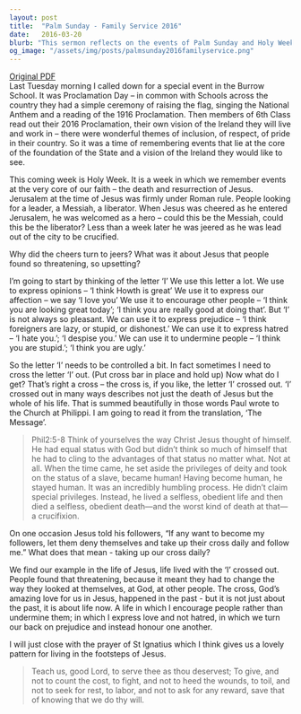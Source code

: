 ```yaml
---
layout: post
title:  "Palm Sunday - Family Service 2016"
date:   2016-03-20
blurb: "This sermon reflects on the events of Palm Sunday and Holy Week, drawing parallels between the historical events and our modern lives. It emphasizes the importance of selflessness and love, as exemplified by Jesus. The sermon also discusses the power of the word 'I' and how it can be used both positively and negatively, urging us to 'cross out' the 'I' in our lives, symbolizing selflessness and humility."
og_image: "/assets/img/posts/palmsunday2016familyservice.png"
---
```

[Original PDF](/assets/pdf/palmsunday2016familyservice.pdf)    
Last Tuesday morning I called down for a special event in the Burrow School. It was Proclamation Day – in common with Schools across the country they had a simple ceremony of raising the flag, singing the National Anthem and a reading of the 1916 Proclamation. Then members of 6th Class read out their 2016 Proclamation, their own vision of the Ireland they will live and work in – there were wonderful themes of inclusion, of respect, of pride in their country. So it was a time of remembering events that lie at the core of the foundation of the State and a vision of the Ireland they would like to see.

This coming week is Holy Week. It is a week in which we remember events at the very core of our faith – the death and resurrection of Jesus. Jerusalem at the time of Jesus was firmly under Roman rule. People looking for a leader, a Messiah, a liberator. When Jesus was cheered as he entered Jerusalem, he was welcomed as a hero – could this be the Messiah, could this be the liberator? Less than a week later he was jeered as he was lead out of the city to be crucified.

Why did the cheers turn to jeers? What was it about Jesus that people found so threatening, so upsetting?

I’m going to start by thinking of the letter ‘I’ We use this letter a lot. We use to express opinions – ‘I think Howth is great’ We use it to express our affection – we say ‘I love you’ We use it to encourage other people – ‘I think you are looking great today’; ‘I think you are really good at doing that’. But ‘I’ is not always so pleasant. We can use it to express prejudice – ‘I think foreigners are lazy, or stupid, or dishonest.’ We can use it to express hatred – ‘I hate you.’; ‘I despise you.’ We can use it to undermine people – ‘I think you are stupid.’; ‘I think you are ugly.’

So the letter ‘I’ needs to be controlled a bit. In fact sometimes I need to cross the letter ‘I’ out. (Put cross bar in place and hold up) Now what do I get? That’s right a cross – the cross is, if you like, the letter ‘I’ crossed out. ‘I’ crossed out in many ways describes not just the death of Jesus but the whole of his life. That is summed beautifully in those words Paul wrote to the Church at Philippi. I am going to read it from the translation, ‘The Message’.

> Phil2:5-8 Think of yourselves the way Christ Jesus thought of himself. He had equal status with God but didn’t think so much of himself that he had to cling to the advantages of that status no matter what. Not at all. When the time came, he set aside the privileges of deity and took on the status of a slave, became human! Having become human, he stayed human. It was an incredibly humbling process. He didn’t claim special privileges. Instead, he lived a selfless, obedient life and then died a selfless, obedient death—and the worst kind of death at that—a crucifixion.

On one occasion Jesus told his followers, “If any want to become my followers, let them deny themselves and take up their cross daily and follow me.” What does that mean - taking up our cross daily?

We find our example in the life of Jesus, life lived with the ‘I’ crossed out. People found that threatening, because it meant they had to change the way they looked at themselves, at God, at other people. The cross, God’s amazing love for us in Jesus, happened in the past - but it is not just about the past, it is about life now. A life in which I encourage people rather than undermine them; in which I express love and not hatred, in which we turn our back on prejudice and instead honour one another.

I will just close with the prayer of St Ignatius which I think gives us a lovely pattern for living in the footsteps of Jesus.

> Teach us, good Lord, to serve thee as thou deservest;
> To give, and not to count the cost,
> to fight, and not to heed the wounds,
> to toil, and not to seek for rest,
> to labor, and not to ask for any reward,
> save that of knowing that we do thy will.
